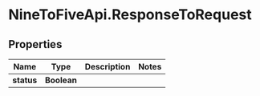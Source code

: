 # NineToFiveApi.ResponseToRequest

## Properties
Name | Type | Description | Notes
------------ | ------------- | ------------- | -------------
**status** | **Boolean** |  | 


